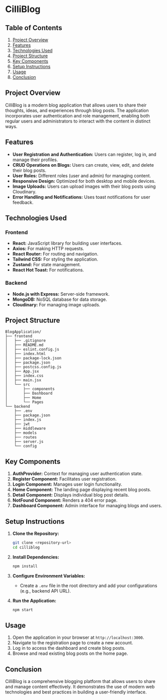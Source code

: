 # CilliBlog

## Table of Contents
1. [Project Overview](#project-overview)
2. [Features](#features)
3. [Technologies Used](#technologies-used)
4. [Project Structure](#project-structure)
5. [Key Components](#key-components)
6. [Setup Instructions](#setup-instructions)
7. [Usage](#usage)
8. [Conclusion](#conclusion)

## Project Overview
CilliBlog is a modern blog application that allows users to share their thoughts, ideas, and experiences through blog posts. The application incorporates user authentication and role management, enabling both regular users and administrators to interact with the content in distinct ways.

## Features
- **User Registration and Authentication:** Users can register, log in, and manage their profiles.
- **CRUD Operations on Blogs:** Users can create, view, edit, and delete their blog posts.
- **User Roles:** Different roles (user and admin) for managing content.
- **Responsive Design:** Optimized for both desktop and mobile devices.
- **Image Uploads:** Users can upload images with their blog posts using Cloudinary.
- **Error Handling and Notifications:** Uses toast notifications for user feedback.

## Technologies Used
### Frontend
- **React:** JavaScript library for building user interfaces.
- **Axios:** For making HTTP requests.
- **React Router:** For routing and navigation.
- **Tailwind CSS:** For styling the application.
- **Zustand:** For state management.
- **React Hot Toast:** For notifications.

### Backend
- **Node.js with Express:** Server-side framework.
- **MongoDB:** NoSQL database for data storage.
- **Cloudinary:** For managing image uploads.

## Project Structure
```
BlogApplication/
├── frontend
│   ├── .gitignore
│   ├── README.md
│   ├── eslint.config.js
│   ├── index.html
│   ├── package-lock.json
│   ├── package.json
│   ├── postcss.config.js
│   ├── App.jsx
│   ├── index.css
│   ├── main.jsx
│   └── src
│       ├── components
│       ├── Dashboard
│       ├── Home
│       └── Pages
└── backend
    ├── .env
    ├── package.json
    ├── index.js
    ├── jwt
    ├── middleware
    ├── models
    ├── routes
    ├── server.js
    └── config
```

## Key Components
1. **AuthProvider:** Context for managing user authentication state.
2. **Register Component:** Facilitates user registration.
3. **Login Component:** Manages user login functionality.
4. **Home Component:** The landing page displaying recent blog posts.
5. **Detail Component:** Displays individual blog post details.
6. **NotFound Component:** Renders a 404 error page.
7. **Dashboard Component:** Admin interface for managing blogs and users.

## Setup Instructions
1. **Clone the Repository:**
   ```bash
   git clone <repository-url>
   cd cilliblog
   ```
2. **Install Dependencies:**
   ```bash
   npm install
   ```
3. **Configure Environment Variables:**
   - Create a `.env` file in the root directory and add your configurations (e.g., backend API URL).

4. **Run the Application:**
   ```bash
   npm start
   ```

## Usage
1. Open the application in your browser at `http://localhost:3000`.
2. Navigate to the registration page to create a new account.
3. Log in to access the dashboard and create blog posts.
4. Browse and read existing blog posts on the home page.

## Conclusion
CilliBlog is a comprehensive blogging platform that allows users to share and manage content effectively. It demonstrates the use of modern web technologies and best practices in building a user-friendly interface.